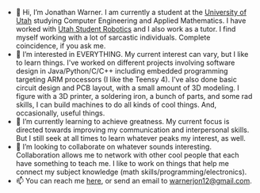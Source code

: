 - 👋 Hi, I’m Jonathan Warner. I am currently a student at the [University of Utah](https://www.utah.edu/)
  studying Computer Engineering and Applied Mathematics. I have worked with
  [Utah Student Robotics](https://github.com/utahrobotics) and I also work as a tutor.
  I find myself working with a lot of sarcastic individuals. Complete coincidence, if you ask me.
- 👀 I’m interested in EVERYTHING. My current interest can vary, but I like to learn things.
  I've worked on different projects involving software design in Java/Python/C/C++
  including embedded programming targeting ARM processors (I like the Teensy 4).
  I've also done basic circuit design and PCB layout,
  with a small amount of 3D modeling. I figure with a 3D printer, a soldering iron, a bunch of parts,
  and some rad skills, I can build machines to do all kinds of cool things. And, occasionally, useful things.
- 🌱 I’m currently learning to achieve greatness. My current focus is directed towards improving my communication
  and interpersonal skills. But I still seek at all times to learn whatever peaks my interest, as well.
- 💞️ I’m looking to collaborate on whatever sounds interesting. Collaboration allows me to network with other
  cool people that each have something to teach me. I like to work on things that help me connect my subject
  knowledge (math skills/programming/electronics).
- 📫 You can reach me [here](https://www.youtube.com/watch?v=dQw4w9WgXcQ), or send an email to warnerjon12@gmail.com.

<!---
warnerjon12/warnerjon12 is a ✨ special ✨ repository because its `README.md` (this file) appears on your GitHub profile.
You can click the Preview link to take a look at your changes.
--->

